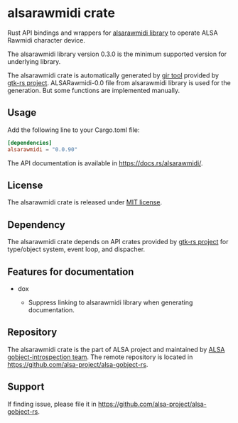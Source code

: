 # alsarawmidi crate

Rust API bindings and wrappers for [alsarawmidi library](https://github.com/alsa-project/alsa-gobject) to
operate ALSA Rawmidi character device.

The alsarawmidi library version 0.3.0 is the minimum supported version for underlying library.

The alsarawmidi crate is automatically generated by [gir tool](https://gtk-rs.org/gir/book/) provided
by [gtk-rs project](https://gtk-rs.org/). ALSARawmidi-0.0 file from alsarawmidi library is used for the
generation. But some functions are implemented manually.

## Usage

Add the following line to your Cargo.toml file:

```toml
[dependencies]
alsarawmidi = "0.0.90"
```

The API documentation is available in <https://docs.rs/alsarawmidi/>.

## License

The alsarawmidi crate is released under [MIT license](https://spdx.org/licenses/MIT.html).

## Dependency

The alsarawmidi crate depends on API crates provided by [gtk-rs project](https://gtk-rs.org/) for
type/object system, event loop, and dispacher.

## Features for documentation

* dox

   * Suppress linking to alsarawmidi library when generating documentation.

## Repository

The alsarawmidi crate is the part of ALSA project and maintained by
[ALSA gobject-introspection team](https://alsa-project.github.io/gobject-introspection-docs/).
The remote repository is located in <https://github.com/alsa-project/alsa-gobject-rs>.

## Support

If finding issue, please file it in <https://github.com/alsa-project/alsa-gobject-rs>.
